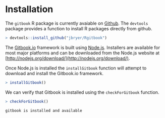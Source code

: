 


# Installation

The `gitbook` R package is currently avaiable on [Github](http://github.com). The `devtools` package provides a function to install R packages directly from github.


```r
> devtools::install_github("jbryer/Rgitbook")
```


The [Gitbook.io](http://gitbook.io) framework is built using [Node.js](http://nodejs.org/). Installers are available for most major platforms and can be downloaded from the Node.js website at [http://nodejs.org/download/](http://nodejs.org/download/).

Once Node.js is installed the `installGitbook` function will attempt to download and install the Gitbook.io framework.


```r
> installGitbook()
```


We can verify that Gitbook is installed using the `checkForGitbook` function.


```r
> checkForGitbook()
```

```
gitbook is installed and available
```


